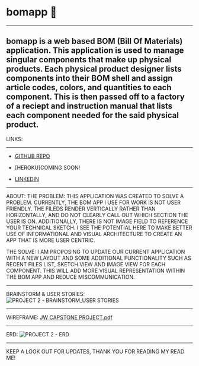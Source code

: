 # bomapp 🧾

------------------------------
**bomapp is a web based BOM (Bill Of Materials) application. This application is used to manage singular components that make up physical products. Each physical product designer lists components into their BOM shell and assign article codes, colors, and quantities to each component. This is then passed off to a factory of a reciept and instruction manual that lists each component needed for the said physical product.**
----------------------------------

LINKS:
***
* [GITHUB REPO](https://github.com/joewhitneywalker/bomapp.git)

* [HEROKU]COMING SOON!

* [LINKEDIN](https://www.linkedin.com/in/joe-w-walker/)

--------------------------------------
ABOUT:
THE PROBLEM:
THIS APPLICATION WAS CREATED TO SOLVE A PROBLEM. CURRENTLY, THE BOM APP I USE FOR WORK IS NOT USER FRIENDLY. THE FILEDS RENDER VERTICALLY RATHER THAN HORIZONTALLY, AND DO NOT CLEARLY CALL OUT WHICH SECTION THE USER IS ON. ADDITIONALLY, THERE IS NOT IMAGE FIELD TO REFERENCE YOUR TECHNICAL SKETCH. I SEE THE POTENTIAL HERE TO MAKE BETTER USE OF INFORMATIONAL AND VISUAL ARCHITECTURE TO CREATE AN APP THAT IS MORE USER CENTRIC. 

THE SOLVE:
I AM PROPOSING TO UPDATE OUR CURRENT APPLICATION WITH A NEW LAYOUT AND SOME ADDITIONAL FUNCTIONALITY SUCH AS RECENT FILES LIST, SKETCH VIEW AND IMAGE VIEW FOR EACH COMPONENT. THIS WILL ADD MORE VISUAL REPRESENTATION WITHIN THE BOM APP AND REDUCE MISCOMMUNICATION.

----------------------------------

BRAINSTORM & USER STORIES:
![PROJECT 2 - BRAINSTORM_USER STORIES](https://user-images.githubusercontent.com/92687151/163695444-c0433749-9b2d-4031-824e-a4aaf3d06acf.jpg)


----------------------------------

WIREFRAME:
[JW CAPSTONE PROJECT.pdf](https://github.com/joewhitneywalker/bomapp/files/8500818/JW.CAPSTONE.PROJECT.pdf)

----------------------------------

ERD:
![PROJECT 2 - ERD ](https://user-images.githubusercontent.com/92687151/163695479-048fad4c-a84c-42c7-bb8c-36ba3a081eef.jpg)


---------------------------------
KEEP A LOOK OUT FOR UPDATES, THANK YOU FOR READING MY READ ME!



